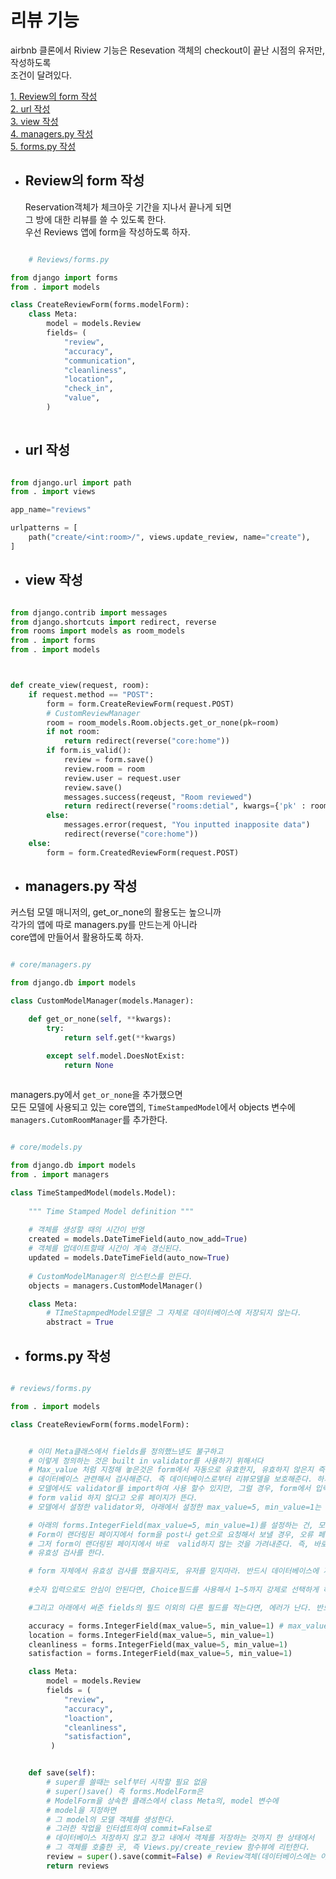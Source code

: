 # 리뷰 기능


airbnb 클론에서 Riview 기능은 Resevation 객체의 checkout이 끝난 시점의 유저만, 작성하도록  
조건이 달려있다.  


[1. Review의 form 작성](#Review의-form-작성)  
[2. url 작성](#url-작성)  
[3. view 작성](#view-작성)  
[4. managers.py 작성](#managers.py-작성)  
[5. forms.py 작성](#forms.py-작성)  


- ## Review의 form 작성


    Reservation객체가 체크아웃 기간을 지나서 끝나게 되면  
    그 방에 대한 리뷰를 쓸 수 있도록 한다.  
    우선 Reviews 앱에 form을 작성하도록 하자.  


```python

    # Reviews/forms.py

from django import forms
from . import models

class CreateReviewForm(forms.modelForm):
    class Meta:
        model = models.Review
        fields= (
            "review",
            "accuracy",
            "communication",
            "cleanliness",
            "location",
            "check_in",
            "value",
        )
            

```

- ## url 작성

```python

from django.url import path
from . import views

app_name="reviews"

urlpatterns = [
    path("create/<int:room>/", views.update_review, name="create"),
]

```



- ## view 작성


```python

from django.contrib import messages
from django.shortcuts import redirect, reverse
from rooms import models as room_models
from . import forms
from . import models



def create_view(request, room):
    if request.method == "POST":
        form = form.CreateReviewForm(request.POST)
        # CustomReviewManager
        room = room_models.Room.objects.get_or_none(pk=room)
        if not room:
            return redirect(reverse("core:home"))
        if form.is_valid():
            review = form.save()
            review.room = room
            review.user = request.user
            review.save()
            messages.success(reqeust, "Room reviewed")
            return redirect(reverse("rooms:detial", kwargs={'pk' : room.pk }))
        else:
            messages.error(request, "You inputted inapposite data")
            redirect(reverse("core:home"))
    else:
        form = form.CreatedReviewForm(request.POST)
```

- ## managers.py 작성

커스텀 모델 매니저의, get_or_none의 활용도는 높으니까  
각가의 앱에 따로 managers.py를 만드는게 아니라  
core앱에 만들어서 활용하도록 하자.  


```python

# core/managers.py

from django.db import models

class CustomModelManager(models.Manager):

    def get_or_none(self, **kwargs):
        try:
            return self.get(**kwargs)

        except self.model.DoesNotExist:
            return None
            

```

managers.py에서 `get_or_none`을 추가했으면  
모든 모델에 사용되고 있는 core앱의, `TimeStampedModel`에서
objects 변수에 `managers.CutomRoomManager`를 추가한다.


```python

# core/models.py

from django.db import models
from . import managers

class TimeStampedModel(models.Model):
    
    """ Time Stamped Model definition """
    
    # 객체를 생성할 때의 시간이 반영
    created = models.DateTimeField(auto_now_add=True)
    # 객체를 업데이트할때 시간이 계속 갱신된다.
    updated = models.DateTimeField(auto_now=True)
    
    # CustomModelManager의 인스턴스를 만든다.
    objects = managers.CustomModelManager()

    class Meta:
        # TImeStapmpedModel모델은 그 자체로 데이터베이스에 저장되지 않는다.
        abstract = True

```

- ## forms.py 작성

```python

# reviews/forms.py

from . import models

class CreateReviewForm(forms.modelForm):


    # 이미 Meta클래스에서 fields를 정의했느넫도 불구하고
    # 이렇게 정의하는 것은 built in validator를 사용하기 위해서다
    # Max_value 처럼 지정해 놓은것은 form에서 자동으로 유효한지, 유효하지 않은지 즉 , 5초과, 1미만인 것을 유효성 검사를 해준다.
    # 데이터베이스 관련해서 검사해준다. 즉 데이터베이스로부터 리뷰모델을 보호해준다. 하지만,
    # 모델에서도 validator를 import하여 사용 할수 있지만, 그럴 경우, form에서 입력한 내용이 validator에 의해 유효하지 않는다고 되면
    # form valid 하지 않다고 오류 페이지가 뜬다.
    # 모델에서 설정한 validator와, 아래에서 설정한 max_value=5, min_value=1는 쓰임새가 다르다.

    # 아래의 forms.IntegerField(max_value=5, min_value=1)를 설정하는 건, 모델에서 valid를 하는 것과는 다르게
    # Form이 랜더링된 페이지에서 form을 post나 get으로 요청해서 보낼 경우, 오류 페이지에 이동하지 않고
    # 그저 form이 랜더링된 페이지에서 바로  valid하지 않는 것을 가려내준다. 즉, 바로 올바르지 않으니 다시 입력해주세요 라는 식으로 현재페이지에서
    # 유효성 검사를 한다.

    # form 자체에서 유효성 검사를 했을지라도, 유저를 믿지마라. 반드시 데이터베이스에 저장되는 시점인, 모델에서도 유효성 검사를 설정하도록하자.
    
    #숫자 입력으로도 안심이 안된다면, Choice필드를 사용해서 1~5까지 강제로 선택하게 하는 방법도 있으니 나중에 수정해주자.

    #그리고 아래에서 써준 fields의 필드 이외의 다른 필드를 적는다면, 에러가 난다. 반드시 fields에 적은 필드 안에서 forms.Field를 설정해주자.

    accuracy = forms.IntegerField(max_value=5, min_value=1) # max_value=5, min_value=1 이 부분이 validator 역할을 한다.
    location = forms.IntegerField(max_value=5, min_value=1)
    cleanliness = forms.IntegerField(max_value=5, min_value=1)
    satisfaction = forms.IntegerField(max_value=5, min_value=1)

    class Meta:
        model = models.Review
        fields = (
            "review",
            "accuracy",
            "loaction",
            "cleanliness",
            "satisfaction",
         )


    def save(self):
        # super를 쓸때는 self부터 시작할 필요 없음
        # super()save() 즉 forms.ModelForm은
        # ModelForm을 상속한 클래스에서 class Meta의, model 변수에
        # model을 지정하면
        # 그 model의 모델 객체를 생성한다.
        # 그러한 작업을 인터셉트하여 commit=False로 
        # 데이터베이스 저장하지 않고 장고 내에서 객체를 저장하는 것까지 한 상태에서
        # 그 객체를 호출한 곳, 즉 Views.py/create_review 함수뷰에 리턴한다.
        review = super().save(commit=False) # Review객체(데이터베이스에는 아직 저장안된.)를 리턴한다.
        return reviews
```
